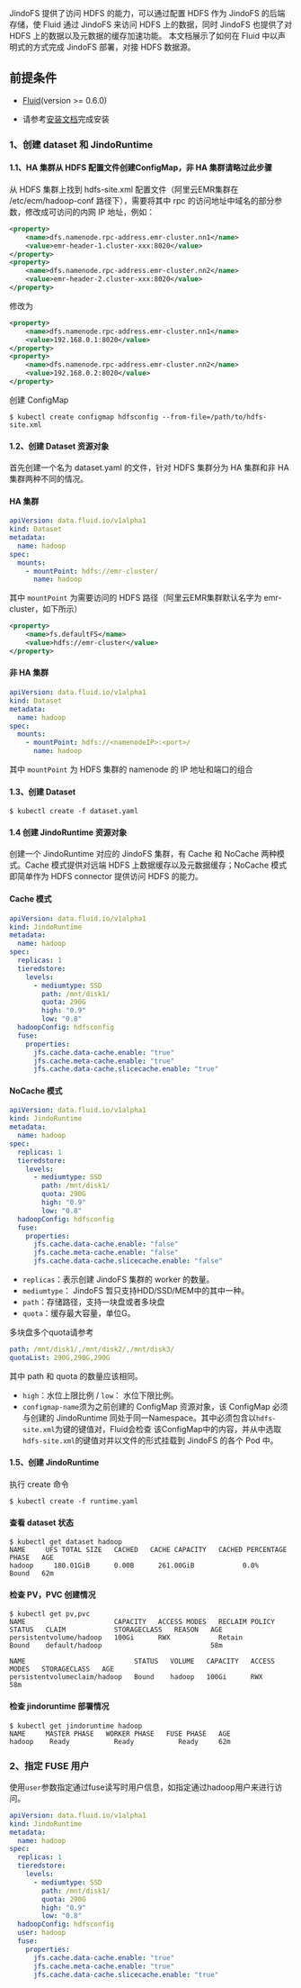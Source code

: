 JindoFS 提供了访问 HDFS 的能力，可以通过配置 HDFS 作为 JindoFS 的后端存储，使 Fluid 通过 JindoFS 来访问 HDFS 上的数据，同时 JindoFS 也提供了对 HDFS 上的数据以及元数据的缓存加速功能。
本文档展示了如何在 Fluid 中以声明式的方式完成 JindoFS 部署，对接 HDFS 数据源。


## 前提条件


- [Fluid](https://github.com/fluid-cloudnative/fluid)(version >= 0.6.0)



- 请参考[安装文档](./jindo_fluid_install.md)完成安装


### 1、创建 dataset 和 JindoRuntime


#### 1.1、HA 集群从 HDFS 配置文件创建ConfigMap，非 HA 集群请略过此步骤


从 HDFS 集群上找到 hdfs-site.xml 配置文件（阿里云EMR集群在 /etc/ecm/hadoop-conf 路径下），需要将其中 rpc 的访问地址中域名的部分参数，修改成可访问的内网 IP 地址，例如：


```xml
<property>
    <name>dfs.namenode.rpc-address.emr-cluster.nn1</name>
    <value>emr-header-1.cluster-xxx:8020</value>
</property>
<property>
    <name>dfs.namenode.rpc-address.emr-cluster.nn2</name>
    <value>emr-header-2.cluster-xxx:8020</value>
</property>
```


修改为


```xml
<property>
    <name>dfs.namenode.rpc-address.emr-cluster.nn1</name>
    <value>192.168.0.1:8020</value>
</property>
<property>
    <name>dfs.namenode.rpc-address.emr-cluster.nn2</name>
    <value>192.168.0.2:8020</value>
</property>
```


创建 ConfigMap


```shell
$ kubectl create configmap hdfsconfig --from-file=/path/to/hdfs-site.xml
```


#### 1.2、创建 Dataset 资源对象


首先创建一个名为 dataset.yaml 的文件，针对 HDFS 集群分为 HA 集群和非 HA 集群两种不同的情况。


#### HA 集群


```yaml
apiVersion: data.fluid.io/v1alpha1
kind: Dataset
metadata:
  name: hadoop
spec:
  mounts:
    - mountPoint: hdfs://emr-cluster/
      name: hadoop
```


其中 `mountPoint` 为需要访问的 HDFS 路径（阿里云EMR集群默认名字为 emr-cluster，如下所示）


```xml
<property>
    <name>fs.defaultFS</name>
    <value>hdfs://emr-cluster</value>
</property>
```


#### 非 HA 集群


```yaml
apiVersion: data.fluid.io/v1alpha1
kind: Dataset
metadata:
  name: hadoop
spec:
  mounts:
    - mountPoint: hdfs://<namenodeIP>:<port>/
      name: hadoop
```


其中 `mountPoint` 为 HDFS 集群的 namenode 的 IP 地址和端口的组合
#### 
#### 1.3、创建 Dataset


```shell
$ kubectl create -f dataset.yaml
```


#### 1.4 创建 JindoRuntime 资源对象


创建一个 JindoRuntime 对应的 JindoFS 集群，有 Cache 和 NoCache 两种模式。Cache 模式提供对远端 HDFS 上数据缓存以及元数据缓存；NoCache 模式即简单作为 HDFS connector 提供访问 HDFS 的能力。


#### Cache 模式


```yaml
apiVersion: data.fluid.io/v1alpha1
kind: JindoRuntime
metadata:
  name: hadoop
spec:
  replicas: 1
  tieredstore:
    levels:
      - mediumtype: SSD
        path: /mnt/disk1/
        quota: 290G
        high: "0.9"
        low: "0.8"
  hadoopConfig: hdfsconfig
  fuse:
    properties:
      jfs.cache.data-cache.enable: "true"
      jfs.cache.meta-cache.enable: "true"
      jfs.cache.data-cache.slicecache.enable: "true"
```


#### NoCache 模式


```yaml
apiVersion: data.fluid.io/v1alpha1
kind: JindoRuntime
metadata:
  name: hadoop
spec:
  replicas: 1
  tieredstore:
    levels:
      - mediumtype: SSD
        path: /mnt/disk1/
        quota: 290G
        high: "0.9"
        low: "0.8"
  hadoopConfig: hdfsconfig
  fuse:
    properties:
      jfs.cache.data-cache.enable: "false"
      jfs.cache.meta-cache.enable: "false"
      jfs.cache.data-cache.slicecache.enable: "false"
```


- `replicas`：表示创建 JindoFS 集群的 worker 的数量。
- `mediumtype`： JindoFS 暂只支持HDD/SSD/MEM中的其中一种。
- `path`：存储路径，支持一块盘或者多块盘
- `quota`：缓存最大容量，单位G。



多块盘多个quota请参考


```yaml
path: /mnt/disk1/,/mnt/disk2/,/mnt/disk3/
quotaList: 290G,290G,290G
```


其中 path 和 quota 的数量应该相同。


- `high`：水位上限比例 / `low`： 水位下限比例。
- `configmap-name`须为之前创建的 ConfigMap 资源对象，该 ConfigMap 必须与创建的 JindoRuntime 同处于同一Namespace。其中必须包含以`hdfs-site.xml`为键的键值对，Fluid会检查
该ConfigMap中的内容，并从中选取`hdfs-site.xml`的键值对并以文件的形式挂载到 JindoFS 的各个 Pod 中。



#### 1.5、创建 JindoRuntime


执行 create 命令


```shell
$ kubectl create -f runtime.yaml
```


#### 查看 dataset 状态


```shell
$ kubectl get dataset hadoop
NAME     UFS TOTAL SIZE   CACHED   CACHE CAPACITY   CACHED PERCENTAGE   PHASE   AGE
hadoop     180.01GiB      0.00B      261.00GiB            0.0%          Bound   62m
```


#### 检查 PV，PVC 创建情况


```shell
$ kubectl get pv,pvc
NAME                      CAPACITY   ACCESS MODES   RECLAIM POLICY   STATUS   CLAIM            STORAGECLASS   REASON   AGE
persistentvolume/hadoop   100Gi      RWX            Retain           Bound    default/hadoop                           58m

NAME                           STATUS   VOLUME   CAPACITY   ACCESS MODES   STORAGECLASS   AGE
persistentvolumeclaim/hadoop   Bound    hadoop   100Gi      RWX                           58m
```


#### 检查 jindoruntime 部署情况


```shell
$ kubectl get jindoruntime hadoop
NAME     MASTER PHASE   WORKER PHASE   FUSE PHASE   AGE
hadoop    Ready           Ready           Ready     62m
```


### 2、指定 FUSE 用户


使用`user`参数指定通过fuse读写时用户信息，如指定通过hadoop用户来进行访问。


```yaml
apiVersion: data.fluid.io/v1alpha1
kind: JindoRuntime
metadata:
  name: hadoop
spec:
  replicas: 1
  tieredstore:
    levels:
      - mediumtype: SSD
        path: /mnt/disk1/
        quota: 290G
        high: "0.9"
        low: "0.8"
  hadoopConfig: hdfsconfig
  user: hadoop
  fuse:
    properties:
      jfs.cache.data-cache.enable: "true"
      jfs.cache.meta-cache.enable: "true"
      jfs.cache.data-cache.slicecache.enable: "true"
```


